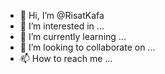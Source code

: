 - 👋 Hi, I’m @RisatKafa
- 👀 I’m interested in ...
- 🌱 I’m currently learning ...
- 💞️ I’m looking to collaborate on ...
- 📫 How to reach me ...

<!---
RisatKafa/RisatKafa is a ✨ special ✨ repository because its `README.md` (this file) appears on your GitHub profile.
You can click the Preview link to take a look at your changes.
--->
